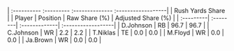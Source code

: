 | :---------- :--------- :-------------- :------------------|
|                      Rush Yards Share                     |
| Player    | Position | Raw Share (%) | Adjusted Share (%) |
| :---------| :--------| :-------------| :------------------|
| D.Johnson | RB       | 96.7          | 96.7               |
| C.Johnson | WR       | 2.2           | 2.2                |
| T.Niklas  | TE       | 0.0           | 0.0                |
| M.Floyd   | WR       | 0.0           | 0.0                |
| Ja.Brown  | WR       | 0.0           | 0.0                |